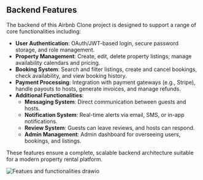 ## Backend Features

The backend of this Airbnb Clone project is designed to support a range of core functionalities including:

- **User Authentication**: OAuth/JWT-based login, secure password storage, and role management.
- **Property Management**: Create, edit, delete property listings; manage availability calendars and pricing.
- **Booking System**: Search and filter listings, create and cancel bookings, check availability, and view booking history.
- **Payment Processing**: Integration with payment gateways (e.g., Stripe), handle payouts to hosts, generate invoices, and manage refunds.
- **Additional Functionalities**:
  - **Messaging System**: Direct communication between guests and hosts.
  - **Notification System**: Real-time alerts via email, SMS, or in-app notifications.
  - **Review System**: Guests can leave reviews, and hosts can respond.
  - **Admin Management**: Admin dashboard for overseeing users, bookings, and listings.

These features ensure a complete, scalable backend architecture suitable for a modern property rental platform.


![Featues and functionalities drawio](https://github.com/user-attachments/assets/f03dcbd1-be4f-417c-b90c-62d349ef9007)
